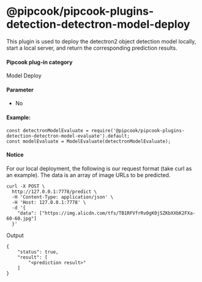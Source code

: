 # @pipcook/pipcook-plugins-detection-detectron-model-deploy

This plugin is used to deploy the detectron2 object detection model locally, start a local server, and return the corresponding prediction results.

<a name="Ej4GX"></a>
#### Pipcook plug-in category
Model Deploy

<a name="vGyBc"></a>
#### Parameter

- No

<a name="ZZcV2"></a>
#### Example:

```
const detectronModelEvaluate = require('@pipcook/pipcook-plugins-detection-detectron-model-evaluate').default;
const modelEvaluate = ModelEvaluate(detectronModelEvaluate);

```

<a name="9NElt"></a>
#### Notice
For our local deployment, the following is our request format (take curl as an example). The data is an array of image URLs to be predicted.
```
curl -X POST \
  http://127.0.0.1:7778/predict \
  -H 'Content-Type: application/json' \
  -H 'Host: 127.0.0.1:7778' \
  -d '{
    "data": ["https://img.alicdn.com/tfs/TB1RFVfrRv0gK0jSZKbXXbK2FXa-60-60.jpg"]
  }'
```

Output

```
{
    "status": true,
    "result": [
        "<prediction result>"
    ]
}
```

